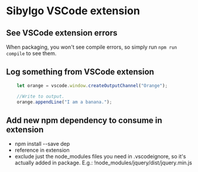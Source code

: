 # Sibylgo VSCode extension

## See VSCode extension errors

When packaging, you won't see compile errors, so simply run `npm run compile` to see them.

## Log something from VSCode extension

```javascript
    let orange = vscode.window.createOutputChannel("Orange");

    //Write to output.
    orange.appendLine("I am a banana.");
```

## Add new npm dependency to consume in extension

* npm install --save dep
* reference in extension
* exclude just the node_modules files you need in .vscodeignore, so it's actually added in package. E.g.: !node_modules/jquery/dist/jquery.min.js
